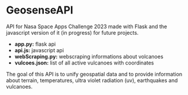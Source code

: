 # GeosenseAPI
API for Nasa Space Apps Challenge 2023 made with Flask and the javascript version of it (in progress) for future projects.
<ul>
  <li> <strong>app.py:</strong> flask api</li>
  <li> <strong>api.js:</strong> javascript api</li>
  <li> <strong>webScraping.py:</strong> webscraping informations about volcanoes</li>
  <li> <strong>vulcoes.json:</strong> list of all active vulcanoes with coordinates</li>
</ul>
The goal of this API is to unify geospatial data and to provide information about terrain, temperatures, ultra violet radiation (uv), earthquakes and vulcanoes.
